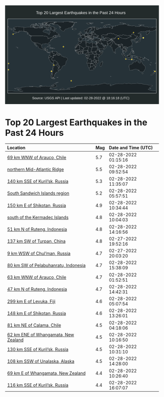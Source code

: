 ![Map](./map.png)

# Top 20 Largest Earthquakes in the Past 24 Hours

| Location | Mag | Date and Time (UTC) |
|:---|:---|:---|
| [69 km WNW of Arauco, Chile](https://earthquake.usgs.gov/earthquakes/eventpage/us6000h0lw) | 5.7 | 02-28-2022 01:15:16 |
| [northern Mid-Atlantic Ridge](https://earthquake.usgs.gov/earthquakes/eventpage/us6000h0qe) | 5.5 | 02-28-2022 09:52:54 |
| [140 km SSE of Kuril’sk, Russia](https://earthquake.usgs.gov/earthquakes/eventpage/us6000h0rb) | 5.3 | 02-28-2022 11:35:07 |
| [South Sandwich Islands region](https://earthquake.usgs.gov/earthquakes/eventpage/us6000h0p1) | 5.2 | 02-28-2022 05:57:51 |
| [150 km E of Shikotan, Russia](https://earthquake.usgs.gov/earthquakes/eventpage/us6000h0qt) | 4.9 | 02-28-2022 10:34:44 |
| [south of the Kermadec Islands](https://earthquake.usgs.gov/earthquakes/eventpage/us6000h0ql) | 4.8 | 02-28-2022 10:04:03 |
| [51 km N of Ruteng, Indonesia](https://earthquake.usgs.gov/earthquakes/eventpage/us6000h0rx) | 4.8 | 02-28-2022 14:16:56 |
| [137 km SW of Turpan, China](https://earthquake.usgs.gov/earthquakes/eventpage/us6000h0k8) | 4.8 | 02-27-2022 19:52:16 |
| [9 km WSW of Chul’man, Russia](https://earthquake.usgs.gov/earthquakes/eventpage/us6000h0k9) | 4.7 | 02-27-2022 20:03:20 |
| [80 km SW of Pelabuhanratu, Indonesia](https://earthquake.usgs.gov/earthquakes/eventpage/us6000h0sh) | 4.7 | 02-28-2022 15:38:09 |
| [63 km WNW of Arauco, Chile](https://earthquake.usgs.gov/earthquakes/eventpage/us6000h0m5) | 4.7 | 02-28-2022 01:52:51 |
| [47 km N of Ruteng, Indonesia](https://earthquake.usgs.gov/earthquakes/eventpage/us6000h0s1) | 4.7 | 02-28-2022 14:42:31 |
| [299 km E of Levuka, Fiji](https://earthquake.usgs.gov/earthquakes/eventpage/us6000h0nk) | 4.6 | 02-28-2022 05:07:54 |
| [148 km E of Shikotan, Russia](https://earthquake.usgs.gov/earthquakes/eventpage/us6000h0rr) | 4.6 | 02-28-2022 13:26:01 |
| [81 km NE of Calama, Chile](https://earthquake.usgs.gov/earthquakes/eventpage/us6000h0n3) | 4.5 | 02-28-2022 04:18:06 |
| [62 km ENE of Whangamata, New Zealand](https://earthquake.usgs.gov/earthquakes/eventpage/us6000h0qi) | 4.5 | 02-28-2022 10:16:50 |
| [130 km SSE of Kuril’sk, Russia](https://earthquake.usgs.gov/earthquakes/eventpage/us6000h0r5) | 4.5 | 02-28-2022 10:31:10 |
| [108 km SSW of Unalaska, Alaska](https://earthquake.usgs.gov/earthquakes/eventpage/us6000h0ry) | 4.5 | 02-28-2022 14:28:00 |
| [69 km E of Whangamata, New Zealand](https://earthquake.usgs.gov/earthquakes/eventpage/us6000h0qj) | 4.4 | 02-28-2022 10:26:40 |
| [116 km SSE of Kuril’sk, Russia](https://earthquake.usgs.gov/earthquakes/eventpage/us6000h0sk) | 4.4 | 02-28-2022 16:07:07 |
